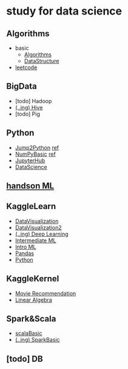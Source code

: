 # study for data science
## Algorithms
* basic
  * [Algorithms](https://github.com/data-droid/study/tree/master/Algorithms/basic/Algorithms)
  * [DataStructure](https://github.com/data-droid/study/tree/master/Algorithms/basic/DataStructure)
* [leetcode](https://github.com/data-droid/study/tree/master/Algorithms/leetcode)
## BigData
* [todo] Hadoop
* [(..ing) Hive](https://github.com/data-droid/study/tree/master/Bigdata/Hive)
* [todo] Pig
## Python
* [Jump2Python](https://github.com/data-droid/study/tree/master/Python/Jump2Python) [ref](https://wikidocs.net/book/1)
* [NumPyBasic](https://github.com/data-droid/study/blob/master/Python/NumPyBasic.ipynb) [ref](www.DataCamp.com)
* [JupyterHub](https://github.com/data-droid/study/blob/master/Python/JupyterHub.ipynb)
* [DataScience](https://github.com/data-droid/study/tree/master/Python/DataScience)
## [handson ML](https://github.com/data-droid/study/tree/master/handsonML)
## KaggleLearn
* [DataVisualization](https://github.com/data-droid/study/tree/master/kaggleLearn/DataVisualization)
* [DataVisualization2](https://github.com/data-droid/study/tree/master/kaggleLearn/DataVisualization2)
* [(..ing) Deep Learning](https://github.com/data-droid/study/tree/master/kaggleLearn/DeepLearning)
* [Intermediate ML](https://github.com/data-droid/study/tree/master/kaggleLearn/IntermediateML)
* [Intro ML](https://github.com/data-droid/study/tree/master/kaggleLearn/IntroToML)
* [Pandas](https://github.com/data-droid/study/blob/master/kaggleLearn/pandas.ipynb)
* [Python](https://github.com/data-droid/study/tree/master/kaggleLearn)
## KaggleKernel
* [Movie Recommendation](https://github.com/data-droid/study/blob/master/kaggleKernal/MovieRecommendationSystems.ipynb)
* [Linear Algebra](https://github.com/data-droid/study/blob/master/kaggleKernel/LinearAlgebra.ipynb)
## Spark&Scala
* [scalaBasic](https://github.com/data-droid/study/tree/master/Spark%26Scala/scalaBasic)
* [(..ing) SparkBasic](https://github.com/data-droid/study/tree/master/Spark%26Scala/sparkBasic)
## [todo] DB

